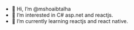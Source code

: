 - 👋 Hi, I’m @mshoaibtalha
- 👀 I’m interested in C# asp.net and reactjs.
- 🌱 I’m currently learning reactjs and react native.


<!---
mshoaibtalha/mshoaibtalha is a ✨ special ✨ repository because its `README.md` (this file) appears on your GitHub profile.
You can click the Preview link to take a look at your changes.
--->
